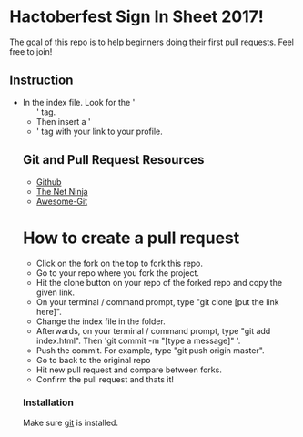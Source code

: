 # Hactoberfest Sign In Sheet 2017!
The goal of this repo is to help beginners doing their first pull requests. Feel free to join!


## Instruction
  - In the index file. Look for the '<ul>' tag. 
  - Then insert a '<li>' tag with your link to your profile.


## Git and Pull Request Resources
  - [Github](https://gist.github.com/Chaser324/ce0505fbed06b947d962)
  - [The Net Ninja](https://www.youtube.com/watch?v=3RjQznt-8kE&list=PL4cUxeGkcC9goXbgTDQ0n_4TBzOO0ocPR)
  - [Awesome-Git](https://github.com/dictcp/awesome-git)

# How to create a pull request
    

  - Click on the fork on the top to fork this repo.
  - Go to your repo where you fork the project.
  - Hit the clone button on your repo of the forked repo and copy the given link.
  - On your terminal / command prompt, type "git  clone [put the link here]".
  - Change the index file in the folder.
  - Afterwards, on your terminal / command prompt, type "git add index.html". Then 'git commit -m "[type a message]" '.
  - Push the commit. For example, type "git push origin master".
  - Go to back to the original repo
  - Hit new pull request and compare between forks.
  - Confirm the pull request and thats it!

### Installation

Make sure [git](https://nodejs.org/) is installed.







